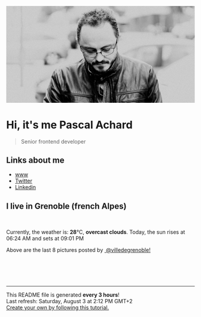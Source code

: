 

![Pascal Achard](./images/photo-pascal-achard.jpg)
# Hi, it's me Pascal Achard
> Senior frontend developer

## Links about me
- [www](https://www.pascal-achard.com)
- [Twitter](https://twitter.com/botmaster)
- [Linkedin](http://www.linkedin.com/in/pascal-achard)


## I live in Grenoble (french Alpes)
<img src="https://openweathermap.org/img/wn/04d@2x.png" alt="">

Currently, the weather is: **28**°C, **overcast clouds**.
Today, the sun rises at 06:24 AM and sets at 09:01 PM

Above are the last 8 pictures posted by <a href="https://www.instagram.com/villedegrenoble/" target="_blank"><img alt="" src="https://upload.wikimedia.org/wikipedia/commons/thumb/e/e7/Instagram_logo_2016.svg/1024px-Instagram_logo_2016.svg.png" width="20"/> @villedegrenoble!</a>

<p style="display: flex; flex-wrap: wrap; gap: 20px;">
        <img src="https://cdn1.picuki.com/hosted-by-instagram/q/0exhNuNYnjBGZDHIdN5WmL9I2Pk2GAlRNucaS7j0nyZiNxIsbHWB58ltwdev%7C%7CDlyKw1oASyLeDpj5ooiUV1UZFp4OkTfQb2MSj1d7qmYU4Cq0zNj8pJplrwyKHUeYnOr9cIvOzjYMTIfQeoEH%7C%7Cbx7a8Koru5A2MEo1zRMrBC0GAG4YWbVqFKwoV966yUlEri+YU8ajtG5WR1aRtmpNPb5DwIX%7C%7CD+fMBxsedISLQzicYRtr6+yGOHH24VdGZ9SjGbm6XIsv4Npm7jRWIz1XegYoZrI2Apx1Kys0tg49h5jtD7MYs5i6ts4qbTTT5WXW1p8ERrwZXkwnbIaias204P4k%7C%7Cik7DhZd8Hh7TRY%7C%7CCeV4a+gXSGZ7bhF7pPVX8wC%7C%7CnPDnLGEeyYDeUJu5FIBtVq%7C%7CkaY6iPsWYTZyz5QQWZuxmevQsA9QP6fk+LxtHjY323enyYCs5SEWrdmwQcQ1seHwDNOTy3kOoUZKgWGjQEJPtRGeuybhMjSe85MTzoxHbhVpWTW0cN6czXlgOp5XdNpE9NmgTR2TNDynbU=.jpeg" alt="" width="200"/>
        <img src="https://cdn1.picuki.com/hosted-by-instagram/q/0exhNuNYnjBGZDHIdN5WmL9I2Pk2GAlRNucaS7j0nyZiNxIsbHWB58ltwdev%7C%7CDlyKw1oASyLeDpj5YMsUl5UZFp4OkTfTraJTjZR6a+cU4Cl0zZn9JVlnbo3L3AeY3Sn8ccrOzjYMTIfQeoEH%7C%7Cbx7a8Koru5A2MGo1zRMrBC0GAG4fy3UPI7mslm3ayEv0Pxto0%7C%7CNylL9XkgKQcursrV%7C%7CndYEvL+M4Byp6JzSPkCj9ND1OHtpCa5BTB7Kz04KD6chYTJnLMBggnLISUH7Un%7C%7CdphsJGIIhnOPoiFhmMopgYH%7C%7CZdw5jvht6KXRGDRSCz9toxU2wZa8lXSdbTGohhYHxmKVx7e8L98Jl8TzdeS8dPrI7WfDbbODQ%7C%7CYZG3MIP%7C%7C%7C%7CXUFfZH%7C%7C6zHpV0jLpWMsx3z3GR+1STbpmk8glAVxtQgGSkLdcjZ7jO4OH2v3TTgGrD9UE0mJHrK4x98X1sovSF3ABYT3TENJocMzr7yFVxF%7C%7CVTa6nssIqHac96ZkZTCYBEjTCKiYFpZhm0%7C%7C+xpQI5Je5dOw1YgTby0wOfu0sJ1aaEl.jpeg" alt="" width="200"/>
        <img src="https://cdn1.picuki.com/hosted-by-instagram/q/0exhNuNYnjBGZDHIdN5WmL9I2Pk2GAlRNecaS7j0nyZiNxIsbHWB58ltwdGn%7C%7CDh7IAhgASuRYztl540rUllRCz1zPkTcQLOMSTZc762QVezN0DVu85Vmkb8xK3wabXKp%7C%7C8QtUwmYdSgIGaYDG7uo%7C%7CesJ+f3scjIEri2WNbwT9zJBpY6uSKVKz8B1pJ2Jg3Tt%7C%7C9k4Ki5e82wzJURmpNHNpW5HDbr2PM86o6N0QrlChMIRrdDgmBq7EHl3Kj4vUQ+RubTOl+1ethrObG0A0VehEqoKeEcwl1KTrUUlpLZoj4ymadw8jak+5PnSSjJVCjg4oRBvyMW%7C%7CliGaOGX43hoHlmXRhLa1f6MHiaShJqOKd%7C%7CrI7QCGbbLcSewBCDwACKGGA2D9GdTlEfJApKh8BPwf5XyK3D61IeXZjRpdCT1ZrSyOVJZ4R8K8kqOOom2EjB+v5gg+zZrtWeB+kX0JtPqD6jlocHibXcocbmCA.jpeg" alt="" width="200"/>
        <img src="https://cdn1.picuki.com/hosted-by-instagram/q/0exhNuNYnjBGZDHIdN5WmL9I2Pk2GAlRNucaS7j0nyZiNxIsbHWB58ltwdev%7C%7CDlyKw1oASyLeDpj5o0pU1xXZFp4OkTfTbGISj1d7qWdVYCh0DRn9JNokr0yJHwaY36s9MMoOzjYMTIfQeoEH%7C%7Cbx7a8Koru5A2MEo1zRMrBC0GAG4YWbVqFKwoV966yUlEri+YU8ajtG5WR1aRtmpNPb5DwIX%7C%7CD+fMBxsedISLQzicYRtr6+yGOHH24VdGZ9SjS9lbPjptwtgxzrRWIz1Xegb6ozC3ROx1Kys0tg49h5jtD7MYs5i6ts4qbTTT5WXW1p8ERrwZXkwnbIaias204P4k%7C%7Cik7DhZd8Hh7TRY%7C%7CCeV4a+gXSGZ7bhF7pPVX8wC%7C%7CnPDnLGEeyYI+0Lub96BdV64gqaxCPvWYTRxD5QQWZuxmevQsA9QP6fk+LxtHjY323enyYCsd7rULoMzgt7pIjewSdvf2nPMdFtDTHZw3MIAP9VU7aRz43mOcUUdykIBrhVpWTW0cN6czTk9+N5XdNpE9NmgTR2TNDynbU=.jpeg" alt="" width="200"/>
        <img src="https://cdn1.picuki.com/hosted-by-instagram/q/0exhNuNYnjBGZDHIdN5WmL9I2Pk2GAlRNecaS7j0nyZiNxIsbHWB58ltwdev%7C%7CDlyKw1oASyLeDpj5IIpUVpRZFp4OkTfS72KSj1d762YXYCq1zxi855olbwxKnQeZHWt8MUpOzjYMTIfQeoEH%7C%7Cbx7a8Koru5A2MEo1zRMrBC0GAG4YWbVqFKwoV966yUlEri+YU8ajtG5WR1aRhmpNPb5DwIX%7C%7CD+fMBxsedISLQzicYRtr6+wmOHH24VdGZ9ShvNqYLqu+oM1RXdRWIz1Xegb6UxKXNJx1Kys0tg49h5jtD7MYs5i6ts4qbTTT5WXW1p8ERrwZXkwnbIaias204P4k%7C%7Cik7DhZd8Hh7TRY%7C%7CCeV4a+gXSGZ7bhF7pPVX8wC%7C%7CnPDnLGEeybHeUMuIFqSNd69g6axCvuW4TNjTxAQWZuxmevQsA9QP6fk+LxtHjY323enyYCtPy3aKYL7nxk4NKf4BVhdV7+B8lBDmPO%7C%7C3IVBu1YZrDrqo%7C%7CkZvFrYzUeF55VpWTW0cN6czLg9ph5XdNpE9NmgTR2TNDynbU=.jpeg" alt="" width="200"/>
        <img src="https://cdn1.picuki.com/hosted-by-instagram/q/0exhNuNYnjBGZDHIdN5WmL9I2Pk2GAlRNecaS7j0nyZiNxIsbHWB58ltwdev%7C%7CDlyKw1oASyLeDpj4IorU1xZZFp4OkXWTLSPTjZR5qmeVYCn2zFi9ZVonbk1L3IcYHap8MUtOzjYMTIfQeoEH%7C%7Cbx7a8Koru5A2MEo1zRMrBC0GAG4YWbVqFKwoV966yUlEri+YU8ajtG5WR1aRhmpNPb5DwIX%7C%7CD+fMBxsedISLQzicYRtr6+wmOHH24VdGZ9Sji1j4b+ktFalQfvRWIz1Xegb%7C%7CkhI2RIx1Kys0tg49h5jtD7MYs5i6ts4qbTTT5WXW1p8ERrwZXkwnbIaias204P4k%7C%7Cik7DhZd8Hh7TRY%7C%7CCeV4a+gXSGZ7bhF7pPVX8wC%7C%7CnPDnLGEeybDcsKu69EBNdq8keaxC+kWqrVjTxQQWZuxmevQsA9QP6fk+LxtHjY323enyYCtM+QcpF53Fltysyf7A1odV%7C%7COHOMfKmDg1ENzK9xLY4fLp4+MfcdjWAAyc55VpWTW0cN6czXhhp55XdNpE9NmgTR2TNDynbU=.jpeg" alt="" width="200"/>
        <img src="https://cdn1.picuki.com/hosted-by-instagram/q/0exhNuNYnjBGZDHIdN5WmL9I2Pk2GAlRNucaS7j0nyZiNxIsbHWB58ltwdev%7C%7CDlyKw1oASyLeDtp7YoiWFtSZFp7PUXaT7aASDtS7K6cVICm0Ddh%7C%7CZdkkL0yJHYcZ3+r%7C%7C8NDCnicKyVHDe0AUq%7C%7Cm6vZNuKyBOTUAyXCUMLQKnmICjtCsCOwlktcf7KG4iF+44ooiMDxN4Gosak8ktdKO52hEWvrxfMh2pqV5CLkJnoE65ezRmCSsTDx6KyhBGTOgtYPCwu9WnHLrZQQs4ziodv4wAVoZpHueh0Rm9IsnjNjzZdk636thtKaDHjNTDGpvpkw%7C%7CkpW%7C%7CwHPIOWHwihZXwSbWxr7sU9EX95agMtK8dPrIiiLDbOyJWe4KVH0wA%7C%7C3VW1rjK%7C%7CCvWuVDp5JiFt0c+XqU6iiJWeLa+CpmKhFv0Bq6ScFUBq65iv3p8XTS1XDb5ggzzZzrRJJl6gpn4OvU%7C%7CylPSlPOPftVNAfa7nsPM9NFY438uK%7C%7C%7C%7CSbprTCoTKLsA+lWnjrQeLxPs9OwdMf4+fpUpumctcZCuzb7riJNzaKM=.jpeg" alt="" width="200"/>
        <img src="https://cdn1.picuki.com/hosted-by-instagram/q/0exhNuNYnjBGZDHIdN5WmL9I2Pk2GAlRNucaS7j0nyZiNxIsbHWB58ltwdev%7C%7CDlyKw1oASyLeDtp4IgoWV1XZFp6NU3fSLOLTT1R6qmeVoCr0zxn8JdikLo3LnYfY3+s88BDCnicKyVHDe0AUq%7C%7Cm6vZNuKyBOTcAyXCUMLQKnmIC9%7C%7CyqW5193swp7LGTgUz36ol%7C%7CIjFd%7C%7CT9sdgcurNyUrDgJWPq+PMtg4555RYgPi9NYur+43Rq2ElIlc20jHTjKl4jZr8AtlwbZIz4W7WaCSZloekVYhly%7C%7C6kdg5tso3dynMtk%7C%7CjKprt6TWFDcFXm489xE%7C%7Ckc3owibPLmWt0h5z7FGCweOmU98Hh7S2JvCfCIykmWfJaY7dFbhEWEUEBeWLfkXtOdiCLph3ooAaMdxnhnCvxRySQLfu8hQ0VxEP0BDFXt9zQP%7C%7CKifri%7C%7CX+N0m2xgT4Z3fnvQeFVm2xoxJa%7C%7C81coU03DXeJuEm3u9l90GPx%7C%7CWeiYzav7ZN1DSz8uKc8crzzd0bcLA0Do8%7C%7CwAbN5VP8lr2DEsHdbznw==.jpeg" alt="" width="200"/>
</p>

------------
<p>This README file is generated <b>every 3 hours</b>!
    <br />Last refresh: Saturday, August 3 at 2:12 PM GMT+2
    <br /><a href="https://medium.com/@th.guibert/how-to-create-a-self-updating-readme-md-for-your-github-profile-f8b05744ca91">Create your own by following this tutorial.</a>
</p>
<p><a href="https://github.com/botmaster/botmaster/actions/workflows/main.yaml"><img alt="" src="https://github.com/botmaster/botmaster/actions/workflows/main.yaml/badge.svg" /></a></p>

